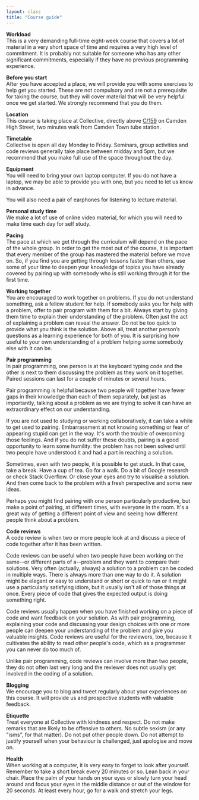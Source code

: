 ```yaml
---
layout: class
title: "Course guide"
---
```

  
**Workload**  
This is a very demanding full-time eight-week course that covers a lot of material in a very short space of time and requires a very high level of commitment. It is probably not suitable for someone who has any other significant commitments, especially if they have no previous programming experience.

**Before you start**  
After you have accepted a place, we will provide you with some exercises to help get you started. These are not compulsory and are not a prerequisite for taking the course, but they will cover material that will be very helpful once we get started. We strongly recommend that you do them.

**Location**  
This course is taking place at Collective, directly above [C/159](http://camdencollective.co.uk/159-2/) on Camden High Street, two minutes walk from Camden Town tube station.

**Timetable**  
Collective is open all day Monday to Friday. Seminars, group activities and code reviews generally take place between midday and 5pm, but we recommend that you make full use of the space throughout the day.

**Equipment**  
You will need to bring your own laptop computer. If you do not have a laptop, we may be able to provide you with one, but you need to let us know in advance.

You will also need a pair of earphones for listening to lecture material.

**Personal study time**  
We make a lot of use of online video material, for which you will need to make time each day for self study.

**Pacing**  
The pace at which we get through the curriculum will depend on the pace of the whole group. In order to get the most out of the course, it is important that every member of the group has mastered the material before we move on. So, if you find you are getting through lessons faster than others, use some of your time to deepen your knowledge of topics you have already covered by pairing up with somebody who is still working through it for the first time.

**Working together**  
You are encouraged to work together on problems. If you do not understand something, ask a fellow student for help. If somebody asks you for help with a problem, offer to pair program with them for a bit. Always start by giving them time to explain their understanding of the problem. Often just the act of explaining a problem can reveal the answer. Do not be too quick to provide what you think is the solution. Above all, treat another person’s questions as a learning experience for both of you. It is surprising how useful to your own understanding of a problem helping some somebody else with it can be.

**Pair programming**  
In pair programming, one person is at the keyboard typing code and the other is next to them discussing the problem as they work on it together. Paired sessions can last for a couple of minutes or several hours. 
  
Pair programming is helpful because two people will together have fewer gaps in their knowledge than each of them separately, but just as importantly, talking about a problem as we are trying to solve it can have an extraordinary effect on our understanding. 

If you are not used to studying or working collaboratively, it can take a while to get used to pairing. Embarrassment at not knowing something or fear of appearing stupid can get in the way. It's worth the trouble of overcoming those feelings. And if you do not suffer these doubts, pairing is a good opportunity to learn some humility: the problem has not been solved until two people have understood it and had a part in reaching a solution.

Sometimes, even with two people, it is possible to get stuck. In that case, take a break. Have a cup of tea. Go for a walk. Do a bit of Google research or check Stack Overflow. Or close your eyes and try to visualise a solution. And then come back to the problem with a fresh perspective and some new ideas.
  
Perhaps you might find pairing with one person particularly productive, but make a point of pairing, at different times, with everyone in the room. It's a great way of getting a different point of view and seeing how different people think about a problem.

**Code reviews**  
A code review is when two or more people look at and discuss a piece of code together after it has been written. 

Code reviews can be useful when two people have been working on the same--or different parts of a--problem and they want to compare their solutions. Very often (actually, always) a solution to a problem can be coded in multiple ways. There is always more than one way to do it. A solution might be elegant or easy to understand or short or quick to run or it might use a particularly satisfying idiom, but it usually isn't all of those things at once. Every piece of code that gives the expected output is doing something right.
  
Code reviews usually happen when you have finished working on a piece of code and want feedback on your solution. As with pair programming, explaining your code and discussing your design choices with one or more people can deepen your understanding of the problem and give you valuable insights. Code reviews are useful for the reviewers, too, because it cultivates the ability to read other people's code, which as a programmer you can never do too much of.

Unlike pair programming, code reviews can involve more than two people, they do not often last very long and the reviewer does not usually get involved in the coding of a solution.

**Blogging**  
We encourage you to blog and tweet regularly about your experiences on this course. It will provide us and prospective students with valuable feedback.

**Etiquette**  
Treat everyone at Collective with kindness and respect. Do not make remarks that are likely to be offensive to others. No subtle sexism (or any "isms", for that matter). Do not put other people down. Do not attempt to justify yourself when your behaviour is challenged, just apologise and move on. 

**Health**  
When working at a computer, it is very easy to forget to look after yourself. Remember to take a short break every 20 minutes or so. Lean back in your chair. Place the palm of your hands on your eyes or slowly turn your head around and focus your eyes in the middle distance or out of the window for 20 seconds. At least every hour, go for a walk and stretch your legs.









